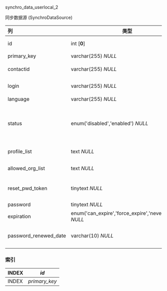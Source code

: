 synchro_data_userlocal_2

同步数据源 (SynchroDataSource)

| 列                    | 类型                                                    | 注释             |
| :-------------------- | ------------------------------------------------------- | ---------------- |
| id                    | int [**0**]                                             | 自增ID           |
| primary_key           | varchar(255) *NULL*                                     | 主键             |
| contactid             | varchar(255) *NULL*                                     | 联系人ID         |
| login                 | varchar(255) *NULL*                                     | 登录名           |
| language              | varchar(255) *NULL*                                     | 语言             |
| status                | enum('disabled','enabled') *NULL*                       | 状态，启用，停用 |
| profile_list          | text *NULL*                                             | 权限列表         |
| allowed_org_list      | text *NULL*                                             | 可用组织         |
| reset_pwd_token       | tinytext *NULL*                                         | 重置密码token    |
| password              | tinytext *NULL*                                         | 密码             |
| expiration            | enum('can_expire','force_expire','never_expire') *NULL* | 过期             |
| password_renewed_date | varchar(10) *NULL*                                      | 更新密码时间     |

### 索引

| INDEX | *id*          |
| :---- | ------------- |
| INDEX | *primary_key* |